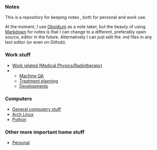 ### Notes

This is a repository for keeping notes , both for personal and work use.

At the moment, I use [Obsidium](https://help.obsidian.md/Home) as a note taker, but the beauty of using [Markdown](https://github.com/adam-p/markdown-here/wiki/Markdown-Cheatsheet) for notes is that I can change to a different, preferably open source, editor in the future. Alternatively I can just edit the .md files in any text editor (or even on Github).

### Work stuff

- [Work related (Medical Physics/Radiotherapy)](work/README.md)
- -  [Machine QA](Machine%20QA.md)
  -  [Treatment planning](Treatment%20Planning.md)
  -  [Developments](Developments.md)
  
### Computers

- [General computery stuff](computing/README.md)
- [Arch Linux](arch_linux/README.md)
- [Python](python/README.md)

### Other more important home stuff

- [Personal](personal/README.md)


